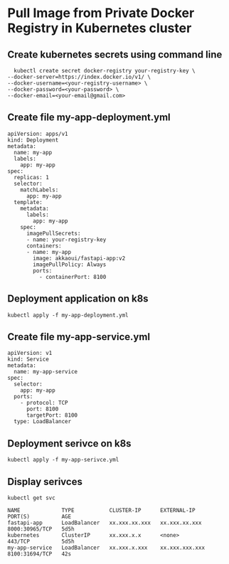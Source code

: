 # Pull Image from Private Docker Registry in Kubernetes cluster

## Create kubernetes secrets using command line


      kubectl create secret docker-registry your-registry-key \
    --docker-server=https://index.docker.io/v1/ \
    --docker-username=<your-registry-username> \
    --docker-password=<your-password> \
    --docker-email=<your-email@gmail.com>
    
    
## Create file my-app-deployment.yml
    
```
apiVersion: apps/v1
kind: Deployment
metadata:
  name: my-app
  labels:
    app: my-app
spec:
  replicas: 1
  selector:
    matchLabels:
      app: my-app
  template:
    metadata:
      labels:
        app: my-app
    spec:
      imagePullSecrets:
      - name: your-registry-key
      containers:
      - name: my-app
        image: akkaoui/fastapi-app:v2
        imagePullPolicy: Always
        ports:
          - containerPort: 8100
```

## Deployment application on k8s

```
kubectl apply -f my-app-deployment.yml
```

## Create file my-app-service.yml
    
```
apiVersion: v1
kind: Service
metadata:
  name: my-app-service
spec:
  selector:
    app: my-app
  ports:
    - protocol: TCP
      port: 8100
      targetPort: 8100
  type: LoadBalancer
```

## Deployment serivce on k8s

```
kubectl apply -f my-app-serivce.yml
```


## Display serivces 

```
kubectl get svc
```

```
NAME             TYPE           CLUSTER-IP      EXTERNAL-IP      PORT(S)          AGE
fastapi-app      LoadBalancer   xx.xxx.xx.xxx   xx.xxx.xx.xxx    8000:30965/TCP   5d5h
kubernetes       ClusterIP      xx.xxx.x.x      <none>           443/TCP          5d5h
my-app-service   LoadBalancer   xx.xxx.x.xxx    xx.xxx.xxx.xxx   8100:31694/TCP   42s
```
